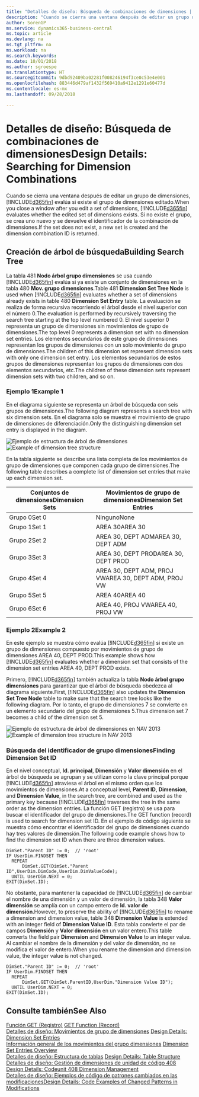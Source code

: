 ```yaml
---
title: "Detalles de diseño: Búsqueda de combinaciones de dimensiones | Documentos de Microsoft"
description: "Cuando se cierra una ventana después de editar un grupo de dimensiones, Business Central evalúa si existe el grupo de dimensiones editado. Si no existe el grupo, se crea uno nuevo y se devuelve el identificador de la combinación de dimensiones."
author: SorenGP
ms.service: dynamics365-business-central
ms.topic: article
ms.devlang: na
ms.tgt_pltfrm: na
ms.workload: na
ms.search.keywords: 
ms.date: 10/01/2018
ms.author: sgroespe
ms.translationtype: HT
ms.sourcegitcommit: 9dbd92409ba02281f008246194f3ce0c53e4e001
ms.openlocfilehash: 883446d479af1432f569410a9412e1291e60477d
ms.contentlocale: es-mx
ms.lasthandoff: 09/28/2018

---
```

# <a name="design-details-searching-for-dimension-combinations"></a><span data-ttu-id="86aa4-104">Detalles de diseño: Búsqueda de combinaciones de dimensiones</span><span class="sxs-lookup"><span data-stu-id="86aa4-104">Design Details: Searching for Dimension Combinations</span></span>
<span data-ttu-id="86aa4-105">Cuando se cierra una ventana después de editar un grupo de dimensiones, [!INCLUDE[d365fin](includes/d365fin_md.md)] evalúa si existe el grupo de dimensiones editado.</span><span class="sxs-lookup"><span data-stu-id="86aa4-105">When you close a window after you edit a set of dimensions, [!INCLUDE[d365fin](includes/d365fin_md.md)] evaluates whether the edited set of dimensions exists.</span></span> <span data-ttu-id="86aa4-106">Si no existe el grupo, se crea uno nuevo y se devuelve el identificador de la combinación de dimensiones.</span><span class="sxs-lookup"><span data-stu-id="86aa4-106">If the set does not exist, a new set is created and the dimension combination ID is returned.</span></span>  

## <a name="building-search-tree"></a><span data-ttu-id="86aa4-107">Creación de árbol de búsqueda</span><span class="sxs-lookup"><span data-stu-id="86aa4-107">Building Search Tree</span></span>  
 <span data-ttu-id="86aa4-108">La tabla 481 **Nodo árbol grupo dimensiones** se usa cuando [!INCLUDE[d365fin](includes/d365fin_md.md)] evalúa si ya existe un conjunto de dimensiones en la tabla 480 **Mov. grupo dimensiones**.</span><span class="sxs-lookup"><span data-stu-id="86aa4-108">Table 481 **Dimension Set Tree Node** is used when [!INCLUDE[d365fin](includes/d365fin_md.md)] evaluates whether a set of dimensions already exists in table 480 **Dimension Set Entry** table.</span></span> <span data-ttu-id="86aa4-109">La evaluación se realiza de forma recursiva recorriendo el árbol desde el nivel superior con el número 0.</span><span class="sxs-lookup"><span data-stu-id="86aa4-109">The evaluation is performed by recursively traversing the search tree starting at the top level numbered 0.</span></span> <span data-ttu-id="86aa4-110">El nivel superior 0 representa un grupo de dimensiones sin movimientos de grupo de dimensiones.</span><span class="sxs-lookup"><span data-stu-id="86aa4-110">The top level 0 represents a dimension set with no dimension set entries.</span></span> <span data-ttu-id="86aa4-111">Los elementos secundarios de este grupo de dimensiones representan los grupos de dimensiones con un solo movimiento de grupo de dimensiones.</span><span class="sxs-lookup"><span data-stu-id="86aa4-111">The children of this dimension set represent dimension sets with only one dimension set entry.</span></span> <span data-ttu-id="86aa4-112">Los elementos secundarios de estos grupos de dimensiones representan los grupos de dimensiones con dos elementos secundarios, etc.</span><span class="sxs-lookup"><span data-stu-id="86aa4-112">The children of these dimension sets represent dimension sets with two children, and so on.</span></span>  

### <a name="example-1"></a><span data-ttu-id="86aa4-113">Ejemplo 1</span><span class="sxs-lookup"><span data-stu-id="86aa4-113">Example 1</span></span>  
 <span data-ttu-id="86aa4-114">En el diagrama siguiente se representa un árbol de búsqueda con seis grupos de dimensiones.</span><span class="sxs-lookup"><span data-stu-id="86aa4-114">The following diagram represents a search tree with six dimension sets.</span></span> <span data-ttu-id="86aa4-115">En el diagrama solo se muestra el movimiento de grupo de dimensiones de diferenciación.</span><span class="sxs-lookup"><span data-stu-id="86aa4-115">Only the distinguishing dimension set entry is displayed in the diagram.</span></span>  

 <span data-ttu-id="86aa4-116">![Ejemplo de estructura de árbol de dimensiones](media/nav2013_dimension_tree.png "Ejemplo de estructura de árbol de dimensiones")</span><span class="sxs-lookup"><span data-stu-id="86aa4-116">![Example of dimension tree structure](media/nav2013_dimension_tree.png "Example of dimension tree structure")</span></span>  

 <span data-ttu-id="86aa4-117">En la tabla siguiente se describe una lista completa de los movimientos de grupo de dimensiones que componen cada grupo de dimensiones.</span><span class="sxs-lookup"><span data-stu-id="86aa4-117">The following table describes a complete list of dimension set entries that make up each dimension set.</span></span>  

|<span data-ttu-id="86aa4-118">Conjuntos de dimensiones</span><span class="sxs-lookup"><span data-stu-id="86aa4-118">Dimension Sets</span></span>|<span data-ttu-id="86aa4-119">Movimientos de grupo de dimensiones</span><span class="sxs-lookup"><span data-stu-id="86aa4-119">Dimension Set Entries</span></span>|  
|--------------------|---------------------------|  
|<span data-ttu-id="86aa4-120">Grupo 0</span><span class="sxs-lookup"><span data-stu-id="86aa4-120">Set 0</span></span>|<span data-ttu-id="86aa4-121">Ninguno</span><span class="sxs-lookup"><span data-stu-id="86aa4-121">None</span></span>|  
|<span data-ttu-id="86aa4-122">Grupo 1</span><span class="sxs-lookup"><span data-stu-id="86aa4-122">Set 1</span></span>|<span data-ttu-id="86aa4-123">AREA 30</span><span class="sxs-lookup"><span data-stu-id="86aa4-123">AREA 30</span></span>|  
|<span data-ttu-id="86aa4-124">Grupo 2</span><span class="sxs-lookup"><span data-stu-id="86aa4-124">Set 2</span></span>|<span data-ttu-id="86aa4-125">AREA 30, DEPT ADM</span><span class="sxs-lookup"><span data-stu-id="86aa4-125">AREA 30, DEPT ADM</span></span>|  
|<span data-ttu-id="86aa4-126">Grupo 3</span><span class="sxs-lookup"><span data-stu-id="86aa4-126">Set 3</span></span>|<span data-ttu-id="86aa4-127">AREA 30, DEPT PROD</span><span class="sxs-lookup"><span data-stu-id="86aa4-127">AREA 30, DEPT PROD</span></span>|  
|<span data-ttu-id="86aa4-128">Grupo 4</span><span class="sxs-lookup"><span data-stu-id="86aa4-128">Set 4</span></span>|<span data-ttu-id="86aa4-129">AREA 30, DEPT ADM, PROJ VW</span><span class="sxs-lookup"><span data-stu-id="86aa4-129">AREA 30, DEPT ADM, PROJ VW</span></span>|  
|<span data-ttu-id="86aa4-130">Grupo 5</span><span class="sxs-lookup"><span data-stu-id="86aa4-130">Set 5</span></span>|<span data-ttu-id="86aa4-131">AREA 40</span><span class="sxs-lookup"><span data-stu-id="86aa4-131">AREA 40</span></span>|  
|<span data-ttu-id="86aa4-132">Grupo 6</span><span class="sxs-lookup"><span data-stu-id="86aa4-132">Set 6</span></span>|<span data-ttu-id="86aa4-133">AREA 40, PROJ VW</span><span class="sxs-lookup"><span data-stu-id="86aa4-133">AREA 40, PROJ VW</span></span>|  

### <a name="example-2"></a><span data-ttu-id="86aa4-134">Ejemplo 2</span><span class="sxs-lookup"><span data-stu-id="86aa4-134">Example 2</span></span>  
 <span data-ttu-id="86aa4-135">En este ejemplo se muestra cómo evalúa [!INCLUDE[d365fin](includes/d365fin_md.md)] si existe un grupo de dimensiones compuesto por movimientos de grupo de dimensiones AREA 40, DEPT PROD.</span><span class="sxs-lookup"><span data-stu-id="86aa4-135">This example shows how [!INCLUDE[d365fin](includes/d365fin_md.md)] evaluates whether a dimension set that consists of the dimension set entries AREA 40, DEPT PROD exists.</span></span>  

 <span data-ttu-id="86aa4-136">Primero, [!INCLUDE[d365fin](includes/d365fin_md.md)] también actualiza la tabla **Nodo árbol grupo dimensiones** para garantizar que el árbol de búsqueda obedezca al diagrama siguiente.</span><span class="sxs-lookup"><span data-stu-id="86aa4-136">First, [!INCLUDE[d365fin](includes/d365fin_md.md)] also updates the **Dimension Set Tree Node** table to make sure that the search tree looks like the following diagram.</span></span> <span data-ttu-id="86aa4-137">Por lo tanto, el grupo de dimensiones 7 se convierte en un elemento secundario del grupo de dimensiones 5.</span><span class="sxs-lookup"><span data-stu-id="86aa4-137">Thus dimension set 7 becomes a child of the dimension set 5.</span></span>  

 <span data-ttu-id="86aa4-138">![Ejemplo de estructura de árbol de dimensiones en NAV 2013](media/nav2013_dimension_tree_example2.png "Ejemplo de estructura de árbol de dimensiones en NAV 2013")</span><span class="sxs-lookup"><span data-stu-id="86aa4-138">![Example of dimension tree structure in NAV 2013](media/nav2013_dimension_tree_example2.png "Example of dimension tree structure in NAV 2013")</span></span>  

### <a name="finding-dimension-set-id"></a><span data-ttu-id="86aa4-139">Búsqueda del identificador de grupo dimensiones</span><span class="sxs-lookup"><span data-stu-id="86aa4-139">Finding Dimension Set ID</span></span>  
 <span data-ttu-id="86aa4-140">En el nivel conceptual, **Id. principal**, **Dimensión** y **Valor dimensión** en el árbol de búsqueda se agrupan y se utilizan como la clave principal porque [!INCLUDE[d365fin](includes/d365fin_md.md)] atraviesa el árbol en el mismo orden que los movimientos de dimensiones.</span><span class="sxs-lookup"><span data-stu-id="86aa4-140">At a conceptual level, **Parent ID**, **Dimension**, and **Dimension Value**, in the search tree, are combined and used as the primary key because [!INCLUDE[d365fin](includes/d365fin_md.md)] traverses the tree in the same order as the dimension entries.</span></span> <span data-ttu-id="86aa4-141">La función GET (registro) se usa para buscar el identificador del grupo de dimensiones.</span><span class="sxs-lookup"><span data-stu-id="86aa4-141">The GET function (record) is used to search for dimension set ID.</span></span> <span data-ttu-id="86aa4-142">En el ejemplo de código siguiente se muestra cómo encontrar el identificador del grupo de dimensiones cuando hay tres valores de dimensión.</span><span class="sxs-lookup"><span data-stu-id="86aa4-142">The following code example shows how to find the dimension set ID when there are three dimension values.</span></span>  

```  
DimSet."Parent ID" := 0;  // 'root'  
IF UserDim.FINDSET THEN  
  REPEAT  
      DimSet.GET(DimSet."Parent ID",UserDim.DimCode,UserDim.DimValueCode);  
  UNTIL UserDim.NEXT = 0;  
EXIT(DimSet.ID);  

```  

 <span data-ttu-id="86aa4-143">No obstante, para mantener la capacidad de [!INCLUDE[d365fin](includes/d365fin_md.md)] de cambiar el nombre de una dimensión y un valor de dimensión, la tabla 348 **Valor dimensión** se amplía con un campo entero de **Id. valor de dimensión**.</span><span class="sxs-lookup"><span data-stu-id="86aa4-143">However, to preserve the ability of [!INCLUDE[d365fin](includes/d365fin_md.md)] to rename a dimension and dimension value, table 348 **Dimension Value** is extended with an integer field of **Dimension Value ID**.</span></span> <span data-ttu-id="86aa4-144">Esta tabla convierte el par de campos **Dimensión** y **Valor dimensión** en un valor entero.</span><span class="sxs-lookup"><span data-stu-id="86aa4-144">This table converts the field pair **Dimension** and **Dimension Value** to an integer value.</span></span> <span data-ttu-id="86aa4-145">Al cambiar el nombre de la dimensión y del valor de dimensión, no se modifica el valor de entero.</span><span class="sxs-lookup"><span data-stu-id="86aa4-145">When you rename the dimension and dimension value, the integer value is not changed.</span></span>  

```  
DimSet."Parent ID" := 0;  // 'root'  
IF UserDim.FINDSET THEN  
  REPEAT  
      DimSet.GET(DimSet.ParentID,UserDim."Dimension Value ID");  
  UNTIL UserDim.NEXT = 0;  
EXIT(DimSet.ID);  

```  

## <a name="see-also"></a><span data-ttu-id="86aa4-146">Consulte también</span><span class="sxs-lookup"><span data-stu-id="86aa4-146">See Also</span></span>  
 <span data-ttu-id="86aa4-147">[Función GET (Registro)](/dynamics-nav/GET-Function--Record-)  </span><span class="sxs-lookup"><span data-stu-id="86aa4-147">[GET Function (Record)](/dynamics-nav/GET-Function--Record-)  </span></span>  
 <span data-ttu-id="86aa4-148">[Detalles de diseño: Movimientos de grupo de dimensiones](design-details-dimension-set-entries.md) </span><span class="sxs-lookup"><span data-stu-id="86aa4-148">[Design Details: Dimension Set Entries](design-details-dimension-set-entries.md) </span></span>  
 <span data-ttu-id="86aa4-149">[Información general de los movimientos del grupo dimensiones](design-details-dimension-set-entries-overview.md) </span><span class="sxs-lookup"><span data-stu-id="86aa4-149">[Dimension Set Entries Overview](design-details-dimension-set-entries-overview.md) </span></span>  
 <span data-ttu-id="86aa4-150">[Detalles de diseño: Estructura de tablas](design-details-table-structure.md) </span><span class="sxs-lookup"><span data-stu-id="86aa4-150">[Design Details: Table Structure](design-details-table-structure.md) </span></span>  
 <span data-ttu-id="86aa4-151">[Detalles de diseño: Gestión de dimensiones de unidad de código 408](design-details-codeunit-408-dimension-management.md) </span><span class="sxs-lookup"><span data-stu-id="86aa4-151">[Design Details: Codeunit 408 Dimension Management](design-details-codeunit-408-dimension-management.md) </span></span>  
 [<span data-ttu-id="86aa4-152">Detalles de diseño: Ejemplos de código de patrones cambiados en las modificaciones</span><span class="sxs-lookup"><span data-stu-id="86aa4-152">Design Details: Code Examples of Changed Patterns in Modifications</span></span>](design-details-code-examples-of-changed-patterns-in-modifications.md)

